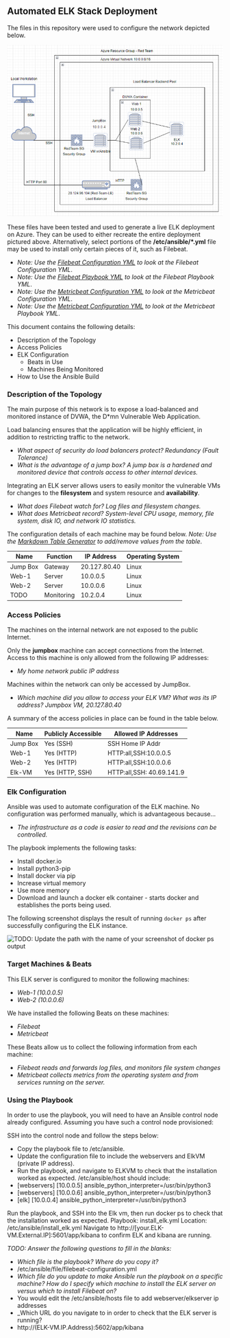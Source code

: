 ## Automated ELK Stack Deployment

The files in this repository were used to configure the network depicted below.

![Image1](https://github.com/chill0516/Elk-Stack-Project/blob/main/Diagrams/TopoDiagram.png)

These files have been tested and used to generate a live ELK deployment on Azure. They can be used to either recreate the entire deployment pictured above. Alternatively, select portions of the **/etc/ansible/*.yml** file may be used to install only certain pieces of it, such as Filebeat.

  - _Note: Use the [Filebeat Configuration YML](https://github.com/chill0516/Elk-Stack-Project/blob/main/Ansible/filebeat-configuration.yml) to look at the Filebeat Configuration YML_.
  - _Note: Use the [Filebeat Playbook YML](https://github.com/chill0516/Elk-Stack-Project/blob/main/Ansible/filebeat-playbook.yml) to look at the Filebeat Playbook YML_.
  - _Note: Use the [Metricbeat Configuration YML](https://github.com/chill0516/Elk-Stack-Project/blob/main/Ansible/metricbeat-configuration.yml) to look at the Metricbeat Configuration YML_.  
- _Note: Use the [Metricbeat Configuration YML](https://github.com/chill0516/Elk-Stack-Project/blob/main/Ansible/metricbeat-playbook.yml) to look at the Metricbeat Playbook YML_.  


This document contains the following details:
- Description of the Topology
- Access Policies
- ELK Configuration
  - Beats in Use
  - Machines Being Monitored
- How to Use the Ansible Build


### Description of the Topology

The main purpose of this network is to expose a load-balanced and monitored instance of DVWA, the D*mn Vulnerable Web Application.

Load balancing ensures that the application will be highly efficient, in addition to restricting traffic to the network.
- _What aspect of security do load balancers protect?_ *Redundancy (Fault Tolerance)* 
- _What is the advantage of a jump box?_ *A jump box is a hardened and monitored device that controls access to other internal devices.*


Integrating an ELK server allows users to easily monitor the vulnerable VMs for changes to the **filesystem** and system resource and **availability**.
- _What does Filebeat watch for?_ *Log files and filesystem changes.*
- _What does Metricbeat record?_ *System-level CPU usage, memory, file system, disk IO, and network IO statistics.*

The configuration details of each machine may be found below.
_Note: Use the [Markdown Table Generator](http://www.tablesgenerator.com/markdown_tables) to add/remove values from the table_.

| Name     | Function  | IP Address  | Operating System |
|----------|-----------|-------------|------------------|
| Jump Box | Gateway   | 20.127.80.40| Linux            |
| Web-1    | Server    | 10.0.0.5    | Linux            |
| Web-2    | Server    | 10.0.0.6    | Linux            |
| TODO     | Monitoring| 10.2.0.4    | Linux            |

### Access Policies

The machines on the internal network are not exposed to the public Internet. 

Only the **jumpbox** machine can accept connections from the Internet. Access to this machine is only allowed from the following IP addresses:
- _*My home network public IP address*_

Machines within the network can only be accessed by JumpBox.
- _Which machine did you allow to access your ELK VM? What was its IP address?_
*Jumpbox VM, 20.127.80.40*

A summary of the access policies in place can be found in the table below.

| Name     | Publicly Accessible | Allowed IP Addresses     |
|----------|---------------------|--------------------------|
| Jump Box | Yes (SSH)           | SSH Home IP Addr         |
| Web-1    | Yes (HTTP)          | HTTP:all,SSH:10.0.0.5    |
| Web-2    | Yes (HTTP)          | HTTP:all,SSH:10.0.0.6    |
| Elk-VM   | Yes (HTTP, SSH)     | HTTP:all,SSH: 40.69.141.9|
### Elk Configuration

Ansible was used to automate configuration of the ELK machine. No configuration was performed manually, which is advantageous because...
- _The infrastructure as a code is easier to read and the revisions can be controlled._

The playbook implements the following tasks:
- Install docker.io
- Install python3-pip
- Install docker via pip
- Increase virtual memory
- Use more memory
- Download and launch a docker elk container - starts docker and establishes the ports being used.

The following screenshot displays the result of running `docker ps` after successfully configuring the ELK instance.

![TODO: Update the path with the name of your screenshot of docker ps output](Images/docker_ps_output.png)

### Target Machines & Beats
This ELK server is configured to monitor the following machines:
- _Web-1 (10.0.0.5)_
- _Web-2 (10.0.0.6)_

We have installed the following Beats on these machines:
- _Filebeat_
- _Metricbeat_

These Beats allow us to collect the following information from each machine:
- _Filebeat reads and forwards log files, and monitors file system changes_
- _Metricbeat collects metrics from the operating system and from services running on the server._

### Using the Playbook
In order to use the playbook, you will need to have an Ansible control node already configured. Assuming you have such a control node provisioned: 

SSH into the control node and follow the steps below:
- Copy the playbook file to /etc/ansible.
- Update the configuration file to include the webservers and ElkVM (private IP address).
- Run the playbook, and navigate to ELKVM to check that the installation worked as expected. /etc/ansible/host should include:
- [webservers] [10.0.0.5] ansible_python_interpreter=/usr/bin/python3
- [webservers] [10.0.0.6] ansible_python_interpreter=/usr/bin/python3
- [elk] [10.0.0.4] ansible_python_interpreter=/usr/bin/python3

Run the playbook, and SSH into the Elk vm, then run docker ps to check that the installation worked as expected. Playbook: install_elk.yml Location: /etc/ansible/install_elk.yml Navigate to http://[your.ELK-VM.External.IP]:5601/app/kibana to confirm ELK and kibana are running.

_TODO: Answer the following questions to fill in the blanks:_
- _Which file is the playbook? Where do you copy it?_
- /etc/ansible/file/filebeat-configuration.yml
- _Which file do you update to make Ansible run the playbook on a specific machine? How do I specify which machine to install the ELK server on versus which to install Filebeat on?_
- You would edit the /etc/ansible/hosts file to add webserver/elkserver ip addresses
- _Which URL do you navigate to in order to check that the ELK server is running?
- http://(ELK-VM.IP.Address):5602/app/kibana

